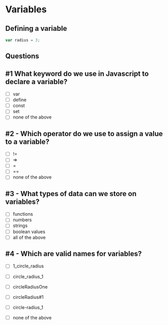 # Variables

## Defining a variable

```javascript
var radius = 3;
```

## Questions

## \#1 What keyword do we use in Javascript to declare a variable?

* [ ] var
* [ ] define
* [ ] const
* [ ] set
* [ ] none of the above

## \#2 - Which operator do we use to assign a value to a variable?

* [ ] !=
* [ ] =&gt;
* [ ] =
* [ ] ==
* [ ] none of the above

## \#3 - What types of data can we store on variables?

* [ ] functions
* [ ] numbers
* [ ] strings
* [ ] boolean values
* [ ] all of the above

## \#4 - Which are valid names for variables?

* [ ] 1\_circle\_radius
* [ ] circle\_radius\_1
* [ ] circleRadiusOne
* [ ] circleRadius\#1
* [ ] circle-radius\_1
* [ ] none of the above

